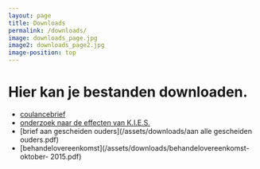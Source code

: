 ```yaml
---
layout: page
title: Downloads
permalink: /downloads/
image: downloads_page.jpg
image2: downloads_page2.jpg
image-position: top
---
```


# Hier kan je bestanden downloaden.

* [coulancebrief](/assets/downloads/coulancebrief.pdf)
* [onderzoek naar de effecten van K.I.E.S.](/assets/downloads/samenvatting-onderzoek-kies-voor-het-kind.pdf)
* [brief aan gescheiden ouders](/assets/downloads/aan alle gescheiden ouders.pdf)
* [behandelovereenkomst](/assets/downloads/behandelovereenkomst-oktober- 2015.pdf)